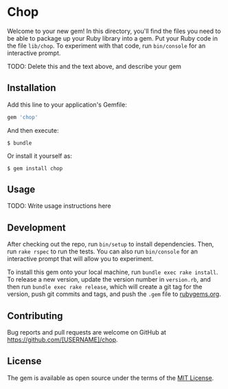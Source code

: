 # Chop

Welcome to your new gem! In this directory, you'll find the files you need to be able to package up your Ruby library into a gem. Put your Ruby code in the file `lib/chop`. To experiment with that code, run `bin/console` for an interactive prompt.

TODO: Delete this and the text above, and describe your gem

## Installation

Add this line to your application's Gemfile:

```ruby
gem 'chop'
```

And then execute:

    $ bundle

Or install it yourself as:

    $ gem install chop

## Usage

TODO: Write usage instructions here

## Development

After checking out the repo, run `bin/setup` to install dependencies. Then, run `rake rspec` to run the tests. You can also run `bin/console` for an interactive prompt that will allow you to experiment.

To install this gem onto your local machine, run `bundle exec rake install`. To release a new version, update the version number in `version.rb`, and then run `bundle exec rake release`, which will create a git tag for the version, push git commits and tags, and push the `.gem` file to [rubygems.org](https://rubygems.org).

## Contributing

Bug reports and pull requests are welcome on GitHub at https://github.com/[USERNAME]/chop.


## License

The gem is available as open source under the terms of the [MIT License](http://opensource.org/licenses/MIT).

